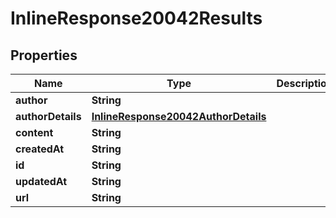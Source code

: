 
# InlineResponse20042Results

## Properties
Name | Type | Description | Notes
------------ | ------------- | ------------- | -------------
**author** | **String** |  |  [optional]
**authorDetails** | [**InlineResponse20042AuthorDetails**](InlineResponse20042AuthorDetails.md) |  |  [optional]
**content** | **String** |  |  [optional]
**createdAt** | **String** |  |  [optional]
**id** | **String** |  |  [optional]
**updatedAt** | **String** |  |  [optional]
**url** | **String** |  |  [optional]



